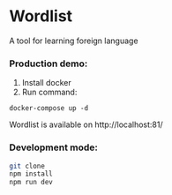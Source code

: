 # Wordlist
A tool for learning foreign language

### Production demo:

1. Install docker
2. Run command:
```
docker-compose up -d
```
Wordlist is available on http://localhost:81/

### Development mode:

```bash
git clone
npm install
npm run dev
```
